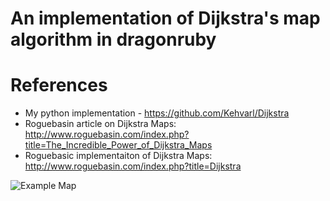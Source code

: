 # An implementation of Dijkstra's map algorithm in dragonruby

# References
* My python implementation - https://github.com/Kehvarl/Dijkstra
* Roguebasin article on Dijkstra Maps: http://www.roguebasin.com/index.php?title=The_Incredible_Power_of_Dijkstra_Maps
* Roguebasic implementaiton of Dijkstra Maps: http://www.roguebasin.com/index.php?title=Dijkstra


![Example Map](Overlay_color_valuepng?raw=true "Example overlay output")